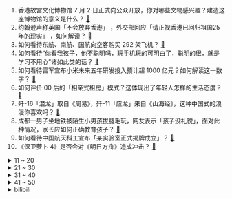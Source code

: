 1. 香港故宫文化博物馆 7 月 2 日正式向公众开放，你对哪些文物感兴趣？建造这座博物馆的意义是什么？ [:link:](https://www.zhihu.com/question/538906673)
2. 约翰逊声称英国「不会放弃香港」 ，外交部回应「请正视香港已回归祖国25年的现实」 ，如何解读？ [:link:](https://www.zhihu.com/question/540984078)
3. 如何看待东航、南航、国航向空客购买 292 架飞机？ [:link:](https://www.zhihu.com/question/541008419)
4. 如何看待“你看我孩子，他不聪明吗，玩手机玩的可明白了，聪明的很，就是学习不用心”诸如此类的话？ [:link:](https://www.zhihu.com/question/540719007)
5. 如何看待雷军宣布小米未来五年研发投入预计超 1000 亿元？如何解读这一数字？ [:link:](https://www.zhihu.com/question/540911981)
6. 如何评价 00 后的「相亲式租房」模式？这体现出了年轻人怎样的生活态度？ [:link:](https://www.zhihu.com/question/540931145)
7. 歼-16「潜龙」取自《周易》，歼-11「应龙」来自《山海经》，这种中国式的浪漫你喜欢吗？ [:link:](https://www.zhihu.com/question/540933412)
8. 成都一男子坐地铁被陌生小男孩拔腿毛玩，网友表示「孩子没礼貌」，面对此种情况，家长应如何正确教育孩子？ [:link:](https://www.zhihu.com/question/540733259)
9. ​如何看待中国航天科工宣布「某实验室正式揭牌成立」？ [:link:](https://www.zhihu.com/question/541032838)
10. 《保卫萝卜 4》是否会对《明日方舟》造成冲击？ [:link:](https://www.zhihu.com/question/540742655)
<details>
<summary>11 ~ 20</summary>

11. 刻奇（Kitsch）是什么？如何克服刻奇？ [:link:](https://www.zhihu.com/question/27039705)
12. 新疆麦趣尔纯牛奶不合格，大股东被强制执行超 5 亿，如何加强食品安全管理？ [:link:](https://www.zhihu.com/question/540809854)
13. 中国的麦当劳和国外的麦当劳有什么区别？ [:link:](https://www.zhihu.com/question/472533682)
14. 媒体报道上海人均上千的餐厅爆满，飞三亚航班也迅速回暖，上海开启报复性消费了吗？ [:link:](https://www.zhihu.com/question/540572641)
15. 男人怎样才能让自己强大？ [:link:](https://www.zhihu.com/question/532495937)
16. 如何看待清华本科生、湖大博士生去卷烟厂当流水线工人？ [:link:](https://www.zhihu.com/question/540827549)
17. 为什么大部分人一辈子赚不到500万，却觉得25岁拿500万退休跑不赢通货膨胀活不下去？ [:link:](https://www.zhihu.com/question/431742535)
18. 北京健康宝核酸天数计算规则调整，当天 6 点前出结果核酸天数显示为 1 天，新规则将带来哪些影响？ [:link:](https://www.zhihu.com/question/541090714)
19. 大脑为啥要删除3岁前的记忆？你小时候到底看见了啥？ [:link:](https://www.zhihu.com/question/518355959)
20. 「暹芭」将成今年首个登陆我国的台风，或 2 日在广东登陆，这会给当地带来哪些影响？该做好哪些应对措施？ [:link:](https://www.zhihu.com/question/540732527)
</details>
<details>
<summary>21 ~ 30</summary>

21. 对于第一次去新疆旅游的人，你有哪些建议？ [:link:](https://www.zhihu.com/question/535528786)
22. 有什么「一学就会」的自制饮料，适合夏天喝？ [:link:](https://www.zhihu.com/question/538655260)
23. 孩子哪个瞬间让你突然觉得好幸福? [:link:](https://www.zhihu.com/question/476314541)
24. 马克龙告知拜登，沙特、阿联酋石油产能接近极限已很难再增产，这意味着什么？ [:link:](https://www.zhihu.com/question/540582338)
25. 如何看待很多院士们做科研“一坐就是10年的冷板凳”、“一辈子就干一件事”，到底是什么支撑他们走下去的？ [:link:](https://www.zhihu.com/question/540806645)
26. 年轻人为何如此反感团建？ [:link:](https://www.zhihu.com/question/459343916)
27. 为什么于文文、刘恋的《佳人》会输给王心凌组的《星星点灯》？ [:link:](https://www.zhihu.com/question/540939045)
28. 如何评价郭明錤认为苹果 iPhone 14 在中国的需求将远超 iPhone 13？ [:link:](https://www.zhihu.com/question/540923335)
29. 芯片行业上演「抢人」大战，有员工提辞职，公司加薪 100%，企业间「竞拍式挖人」，如何看待这一现象？ [:link:](https://www.zhihu.com/question/540908367)
30. 重点高中普通班和重点班资源差距真的大吗? [:link:](https://www.zhihu.com/question/540968154)
</details>
<details>
<summary>31 ~ 40</summary>

31. 高三第一学期，英语30分应该刷什么卷子或者题提高分数？ [:link:](https://www.zhihu.com/question/539601925)
32. 谁能来告诉我读书的意义在哪里？ [:link:](https://www.zhihu.com/question/540744346)
33. 7 月 1 日江苏无锡发现 39 名阳性人员，已排查密接 3634 人，目前当地疫情情况如何？ [:link:](https://www.zhihu.com/question/541087894)
34. 男篮世预赛中国男篮 94:58 大胜中国台北提前晋级下一阶段，如何评价本场比赛男篮的表现? [:link:](https://www.zhihu.com/question/540987543)
35. 大一暑假应不应该去打工？ [:link:](https://www.zhihu.com/question/540844230)
36. 如何看待 7 月 1 日杜兰特向篮网提出交易申请？ [:link:](https://www.zhihu.com/question/540900146)
37. 为什么说《被嫌弃的松子的一生》中的悲剧很大一部分来源松子自身？ [:link:](https://www.zhihu.com/question/534551718)
38. 在末日丧尸屯物躺平中，最大的问题是什么？ [:link:](https://www.zhihu.com/question/524061596)
39. 有和我一样的 22 应届毕业生找不到工作觉得焦虑吗? [:link:](https://www.zhihu.com/question/520793028)
40. 装修有哪些尺寸最容易忽略？ [:link:](https://www.zhihu.com/question/538709685)
</details>
<details>
<summary>41 ~ 50</summary>

41. 俄罗斯国防部宣布「任务完成，俄军出于善意从蛇岛撤军」，有哪些信息值得关注？ [:link:](https://www.zhihu.com/question/540790714)
42. 大家觉得广州的气候适合居住吗？ [:link:](https://www.zhihu.com/question/424069054)
43. 中国最厉害的网站建设是哪家公司？ [:link:](https://www.zhihu.com/question/22810354)
44. 太迷茫了16岁，到底是去上学还是攒钱去学自己喜欢的东西? [:link:](https://www.zhihu.com/question/535647018)
45. 智利一公司误发员工 330 薪，员工递交辞职信后消失不见，从国内法律角度分析，涉事员工需承担责任吗？ [:link:](https://www.zhihu.com/question/540787788)
46. 职业自行车比赛中用的公路车是单独定制的，还是直接用的量产的？职业比赛用车和普通自行车有哪些区别？ [:link:](https://www.zhihu.com/question/534561492)
47. 成年且高中毕业后，该不该继续花父母的钱？ [:link:](https://www.zhihu.com/question/540899743)
48. 考上普通高中还有救吗? [:link:](https://www.zhihu.com/question/539542765)
49. 请问为什么有人说《斗罗大陆》战斗力是玄幻小说下水道，有哪些根据呢？ [:link:](https://www.zhihu.com/question/534023992)
50. 请问考公是努力就能考上的吗? [:link:](https://www.zhihu.com/question/540528281)
</details><details>
<summary>bilibili</summary>

1. 我和女朋友，被房贷改变的这三年 [:link:](//www.bilibili.com/video/BV1Ca411W7v9)
2. 鸡你太美分解教学，5分钟速成资深IKUN [:link:](//www.bilibili.com/video/BV1oN4y1u723)
3. 【大福】圣主都来我这里进货 我做了一套会亮的符咒键帽 [:link:](//www.bilibili.com/video/BV1d34y1H7Fq)
4. 2年了，竟然还有人不知道~ [:link:](//www.bilibili.com/video/BV14G411x7uU)
5. 中国空间站的一个杯子，让外国网友吵翻了 [:link:](//www.bilibili.com/video/BV1Ba411H7Te)
6. 【时代少年团】《光环中的少年——“天堑”》 [:link:](//www.bilibili.com/video/BV1eT41137my)
7. 在？我帮你要到杰伦的签名专辑了！ [:link:](//www.bilibili.com/video/BV1734y1s7sC)
8. 贵州岜沙｜地球上最后一个带枪部落｜镰刀剃头的民族 [:link:](//www.bilibili.com/video/BV1r3411w7iP)
9. 🐓鸡你太美，但是二次元🐓 [:link:](//www.bilibili.com/video/BV19f4y1f7oj)
10. 【树叶 白姨】鬼畜大电影     《天 弃 之 子》 [:link:](//www.bilibili.com/video/BV1LG411x7zZ)
<details>
<summary>11 ~ 20</summary>

11. ⚡三 摇 嘲 讽⚡ [:link:](//www.bilibili.com/video/BV1pZ4y1e7Kv)
12. 数羊发现少了一只 出门看看去 [:link:](//www.bilibili.com/video/BV1Ba411H7Ft)
13. 【腾格尔X 文明与征服】⚡你 怎 么 睡 得 着⚡ [:link:](//www.bilibili.com/video/BV15S4y1p7jy)
14. “雪糕刺客”？这些天价网红雪糕吃起来究竟怎样？#第六弹！ [:link:](//www.bilibili.com/video/BV1D3411w7w6)
15. 如何把沙子卖给阿拉伯人？【小约翰】 [:link:](//www.bilibili.com/video/BV1Sa411W7fw)
16. 剧本杀玩得最代入的人 [:link:](//www.bilibili.com/video/BV14r4y1M7Tp)
17. 为什么所有专业的学长学姐都在劝退？ [:link:](//www.bilibili.com/video/BV1R94y197ja)
18. 这无缝衔接就离谱！ [:link:](//www.bilibili.com/video/BV1RG411s777)
19. 咦？多 弹 头 导 弹 ！【C4快乐阴人流#30】 [:link:](//www.bilibili.com/video/BV1M94y1R7UJ)
20. 央视记者：这就是二次元吗？【阅片无数Ⅱ 49】 [:link:](//www.bilibili.com/video/BV1sG411x7UF)
</details>
<details>
<summary>21 ~ 30</summary>

21. 《明日方舟》SideStory「绿野幻梦」活动宣传PV [:link:](//www.bilibili.com/video/BV1A34y1p79t)
22. 半个轮胎＋半个轮胎＝一个轮胎 [:link:](//www.bilibili.com/video/BV1HB4y1W7hd)
23. 我为我的奶奶，拍了部“电影” [:link:](//www.bilibili.com/video/BV13Y4y1n76t)
24. 汤姆到底有多少条命?那些汤姆的奇葩死法！ [:link:](//www.bilibili.com/video/BV1dG411s7ta)
25. 【洗脑循环】阿忍的“老大”真是太洗脑啦~(=^･ω･^)ﾉ [:link:](//www.bilibili.com/video/BV1cB4y1W7iE)
26. 今天都不许占我便宜啊！ [:link:](//www.bilibili.com/video/BV1it4y187zS)
27. 对小学生来说可能太幼稚，对大学生来说刚刚好 [:link:](//www.bilibili.com/video/BV1iL4y1w78T)
28. 【为中国军人点赞！】走下赛场，他的手变成了这样…… [:link:](//www.bilibili.com/video/BV1ft4y187XJ)
29. 粉丝们理解理解我，汉堡先停一停，吃腻了。 [:link:](//www.bilibili.com/video/BV1kU4y1Q7N9)
30. 为了当爸爸，这下亏大了 [:link:](//www.bilibili.com/video/BV1194y197SW)
</details>
<details>
<summary>31 ~ 40</summary>

31. 沉浸定格式拼搭乐高梵高，我是尽力了，梵高你自己看看吧 [:link:](//www.bilibili.com/video/BV1tv4y1u7QR)
32. 买了她的毛 我是上当了还是赚了？ [:link:](//www.bilibili.com/video/BV1PS4y1n7tR)
33. “阿姨，我想通了” [:link:](//www.bilibili.com/video/BV1U3411w79k)
34. 百 业 通 才 [:link:](//www.bilibili.com/video/BV1ot4y1b7zQ)
35. 中国人修仙这件事是瞒不住了！ [:link:](//www.bilibili.com/video/BV17Y4y1n7s7)
36. 【俄罗斯街拍P3】回眸一笑击中了我的...心巴 | Semkavkvadrate [:link:](//www.bilibili.com/video/BV1ZB4y1p7M3)
37. 当今社会几大狠人 [:link:](//www.bilibili.com/video/BV1MY411K7dK)
38. 我二舅这次真行，口罩一摘，我心都化了 [:link:](//www.bilibili.com/video/BV1sv4y1u7ye)
39. 当医生看到你的历史记录… [:link:](//www.bilibili.com/video/BV1T94y1R7i8)
40. 猫德学院的老弱病残和宁愿在大奔里哭也不愿在猫德学院笑的大奔 [:link:](//www.bilibili.com/video/BV1jZ4y1e7d5)
</details>
<details>
<summary>41 ~ 50</summary>

41. 《雪糕刺客风云》 [:link:](//www.bilibili.com/video/BV15Y4y1n77R)
42. 只需要三种材料就可以做情窦初开又再开的冰山熔岩，结尾有些话想对b站的笨不溜秋蛋说 [:link:](//www.bilibili.com/video/BV16v4y1u7Nt)
43. 如何成为射击游戏高玩？？ [:link:](//www.bilibili.com/video/BV1fa411W7yi)
44. 洪水来袭，怎么用脸盆漂浮求生？ [:link:](//www.bilibili.com/video/BV15L4y1P71E)
45. ⚡️轻轻扣动处刑的扳机⚡️ [:link:](//www.bilibili.com/video/BV1ar4y1M7QR)
46. 嘎狼 II [:link:](//www.bilibili.com/video/BV1ia411W79g)
47. 再见 谷恒条野 [:link:](//www.bilibili.com/video/BV113411w76W)
48. 再见，我的校园 [:link:](//www.bilibili.com/video/BV1vY4y1n7x2)
49. 【招行特供】用第100支视频说❤️爱你❤️ [:link:](//www.bilibili.com/video/BV1VS4y1p7Ru)
50. 螺旋升天 法力无边！小林家的龙女仆op(>u<)～～ [:link:](//www.bilibili.com/video/BV1Q3411w77c)
</details>
<details>
<summary>51 ~ 60</summary>

51. 【奥特银河格斗3吐槽】从现在开始我将一次不死并且超神！ [:link:](//www.bilibili.com/video/BV1cY411K7Qd)
52. 他们都叫【陈建军】，他们都是英雄烈士！ [:link:](//www.bilibili.com/video/BV1WZ4y1e7ap)
53. “以后”您的容颜会有人记住的 [:link:](//www.bilibili.com/video/BV1eS4y1p7Aj)
54. 【Kidding Me】论文终于写完咯！才发现一击有这么好听的非主打｜又是宿舍编舞的一天 [:link:](//www.bilibili.com/video/BV1Bf4y1f7Hm)
55. 当自己聚会没带上媳妇 [:link:](//www.bilibili.com/video/BV1br4y1g7UF)
56. 雪莲雪糕，爱你孤身走暗巷，爱你不贵的模样。 [:link:](//www.bilibili.com/video/BV16a411W7cf)
57. “活了一天，重复365遍” [:link:](//www.bilibili.com/video/BV15Y411K79e)
58. 婚姻第一次出现分歧 [:link:](//www.bilibili.com/video/BV1RN4y1u7Zh)
59. 没想到物理老师也…情der初开！ [:link:](//www.bilibili.com/video/BV1ML4y1w7Zx)
60. 她是遇难的我，我是幸存的她 [:link:](//www.bilibili.com/video/BV13S4y1n7hV)
</details>
<details>
<summary>61 ~ 70</summary>

61. 是个男孩斤六两 [:link:](//www.bilibili.com/video/BV1EZ4y1e7SC)
62. 滴胶整个绝活，完美复刻夏日锦鲤水扇～ [:link:](//www.bilibili.com/video/BV1sY411K77f)
63. 不点赞的，小心穿山甲扎你帽子 [:link:](//www.bilibili.com/video/BV17v4y1u7wZ)
64. 这训练条件，国足看了都羡慕 [:link:](//www.bilibili.com/video/BV1JL4y1P7AJ)
65. 玫瑰花被摘了 你要怪摘花的人 而不是怪花开的艳 [:link:](//www.bilibili.com/video/BV14L4y1w7S2)
66. 不要被苹果限制了你的想象力 [:link:](//www.bilibili.com/video/BV1St4y187MT)
67. 踢出了打羽毛球的感觉，我打羽毛球也没这酷，为自己加油！！！ [:link:](//www.bilibili.com/video/BV1994y197MJ)
68. 《狗 头 吧 主》 [:link:](//www.bilibili.com/video/BV1BU4y1Q7ic)
69. 再也不怕没零食吃了 [:link:](//www.bilibili.com/video/BV1VB4y1W7gP)
70. 真正的告别，总是悄无声息；看着师姐离开时坚决的背影，我意识到戏院即将发生翻天覆地的变化… [:link:](//www.bilibili.com/video/BV1j34y1s7ht)
</details>
<details>
<summary>71 ~ 80</summary>

71. 整活！花一万块24小时内随意暂停女友！在b站直播给她画脸？在她打王者时喊暂停… [:link:](//www.bilibili.com/video/BV1Da411W7Ef)
72. 《狗头吧卧底出来的创世神狗！》 [:link:](//www.bilibili.com/video/BV17S4y1p7Dh)
73. 鹦鹉得了抑郁症，治好后彻底放飞自我。 [:link:](//www.bilibili.com/video/BV1MT41137cQ)
74. 大狼狼才不要打针 [:link:](//www.bilibili.com/video/BV1XB4y1p7zR)
75. 如何用【免费】资源，一站式解锁高质量大学生活！ [:link:](//www.bilibili.com/video/BV1D94y1979X)
76. 流浪猫的花名册 [:link:](//www.bilibili.com/video/BV1C3411u7V5)
77. 【纸嫁衣4红丝缠】红丝缠绕，情字难解——官方预告片 [:link:](//www.bilibili.com/video/BV1wL4y1w7BE)
78. 是谁我不说系列来啦！ [:link:](//www.bilibili.com/video/BV1Df4y1o7cD)
79. 〖误解向〗如果领养的女儿是小埋 [:link:](//www.bilibili.com/video/BV19S4y1H7Mg)
80. 【花小烙】为什么感冒的时候鼻涕会变多最后还会变黄？ [:link:](//www.bilibili.com/video/BV1Q94y197TJ)
</details>
<details>
<summary>81 ~ 90</summary>

81. 给一些要去读大专的同学一些建议…… [:link:](//www.bilibili.com/video/BV1TB4y1B7Ei)
82. 浅浅展示一下我的特殊能力……【轻微恐怖，慎点】 [:link:](//www.bilibili.com/video/BV1mY4y1n7w4)
83. 池塘缸：不插电养小鱼 [:link:](//www.bilibili.com/video/BV1u94y1R788)
84. 永琪与山城小栗旬的复仇日记 [:link:](//www.bilibili.com/video/BV14Z4y1e79X)
85. 😓高中生up被粉丝叫阿姨！是我长得着急了吗？ [:link:](//www.bilibili.com/video/BV1jY411K7eh)
86. 细读经典：36年前的华语电影已达到过如此高度 [:link:](//www.bilibili.com/video/BV19r4y1g76L)
87. 当男生玩游戏发飙时！ [:link:](//www.bilibili.com/video/BV1B3411w7fp)
88. 900块神机，百帧吃鸡，畅玩永劫，80帧地平线5，有些许经验垃圾佬可抄！ [:link:](//www.bilibili.com/video/BV12Z4y1e7LQ)
89. 大作来袭！黑马回归！十多部国创新番嗨翻整个暑假！2022国创Q3导视【国动荟萃】 [:link:](//www.bilibili.com/video/BV1JS4y1p7tk)
90. 瘦到病态，照这么吃你骨头都不剩！ [:link:](//www.bilibili.com/video/BV1xW4y1z7hu)
</details>
<details>
<summary>91 ~ 100</summary>

91. 成都出现局部降雨天气 网友：这局部得过于彻底了 [:link:](//www.bilibili.com/video/BV1RN4y1u7SV)
92. 她的脑子转的真的好快！！#金靖 [:link:](//www.bilibili.com/video/BV1HY4y1n7rq)
93. 几毛钱自制超好用露营油壶！！ [:link:](//www.bilibili.com/video/BV1EZ4y1e7eU)
94. 已经开始期待婚纱照了！ [:link:](//www.bilibili.com/video/BV1B3411w7eL)
95. 你让我拿什么理智？ [:link:](//www.bilibili.com/video/BV11Z4y1e7VT)
96. 体态大师：肋骨突出、骨盆前倾、颈椎反弓、肩膀内扣，你想象不到的根本原因 [:link:](//www.bilibili.com/video/BV1aY4y1n7Re)
97. 我跟着边境民警一起体验了他们的生活！有笑也有泪！ [:link:](//www.bilibili.com/video/BV17B4y1B7ZG)
98. 狗 子 偷 嘎 事 件 [:link:](//www.bilibili.com/video/BV1qG411s7vm)
99. 星星点灯 来点灯～ [:link:](//www.bilibili.com/video/BV1oU4y1Q71b)
100. 林小北云顶之弈：新版本成型最强，后期大爹金鳞刺客T1金龙刺！云顶S7金铲铲之战上分套路阵容教学！巨龙之境！金铲铲巨龙之巢！【106期】 [:link:](//www.bilibili.com/video/BV1av4y1u7x5)
</details></details>